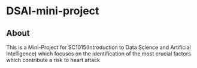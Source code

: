 # DSAI-mini-project

## About 
This is a Mini-Project for SC1015(Introduction to Data Science and Artificial Intelligence) which focuses on the identification of the most crucial factors which contribute a risk to heart attack  

